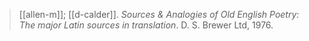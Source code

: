 > [[allen-m]]; [[d-calder]]. *Sources & Analogies of Old English Poetry: The major Latin sources in translation*. D. S. Brewer Ltd, 1976. 